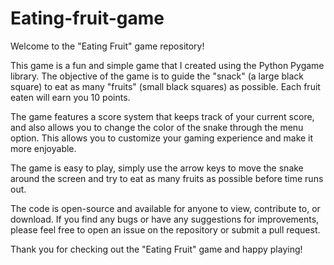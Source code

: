 # Eating-fruit-game
Welcome to the "Eating Fruit" game repository!

This game is a fun and simple game that I created using the Python Pygame library. The objective of the game is to guide the "snack" (a large black square) to eat as many "fruits" (small black squares) as possible. Each fruit eaten will earn you 10 points.

The game features a score system that keeps track of your current score, and also allows you to change the color of the snake through the menu option. This allows you to customize your gaming experience and make it more enjoyable.

The game is easy to play, simply use the arrow keys to move the snake around the screen and try to eat as many fruits as possible before time runs out.

The code is open-source and available for anyone to view, contribute to, or download. If you find any bugs or have any suggestions for improvements, please feel free to open an issue on the repository or submit a pull request.

Thank you for checking out the "Eating Fruit" game and happy playing!
